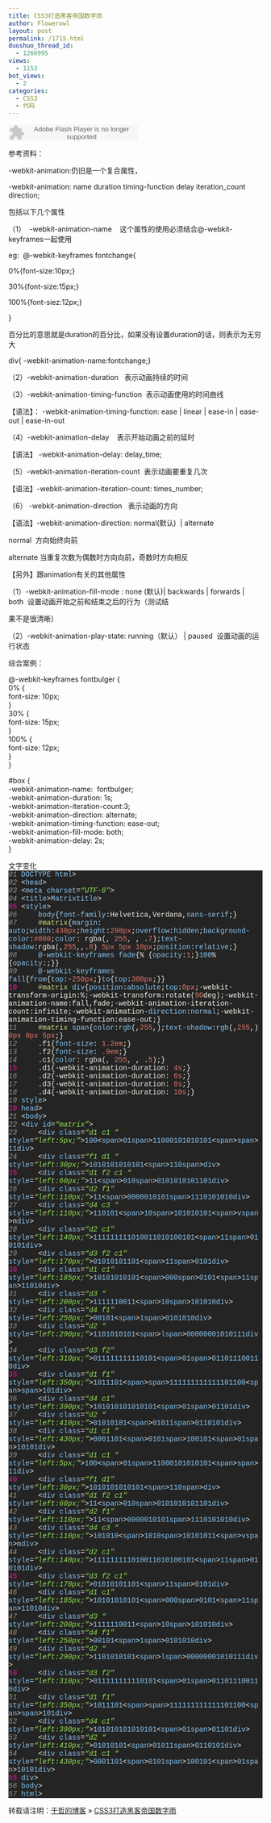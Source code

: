 ```yaml
---
title: CSS3打造黑客帝国数字雨
author: Flowerowl
layout: post
permalink: /1715.html
duoshuo_thread_id:
  - 1266995
views:
  - 1153
bot_views:
  - 2
categories:
  - CSS3
  - 代码
---
```

<embed src="http://www.xiami.com/widget/0_1770577766/singlePlayer.swf" type="application/x-shockwave-flash" width="257" height="33" wmode="transparent">
</embed>

  
  
参考资料：

-webkit-animation:仍旧是一个复合属性，

-webkit-animation: name duration timing-function delay iteration_count direction;

包括以下几个属性

（1）  -webkit-animation-name    这个属性的使用必须结合@-webkit-keyframes一起使用

eg:  @-webkit-keyframes fontchange{

0%{font-size:10px;}

30%{font-size:15px;}

100%{font-siez:12px;}

}

百分比的意思就是duration的百分比，如果没有设置duration的话，则表示为无穷大

div{ -webkit-animation-name:fontchange;}

（2）-webkit-animation-duration   表示动画持续的时间

（3）-webkit-animation-timing-function  表示动画使用的时间曲线

【语法】： -webkit-animation-timing-function: ease | linear | ease-in | ease-out | ease-in-out

（4）-webkit-animation-delay    表示开始动画之前的延时

【语法】 -webkit-animation-delay: delay_time;

（5）-webkit-animation-iteration-count  表示动画要重复几次

【语法】-webkit-animation-iteration-count: times_number;

（6） -webkit-animation-direction   表示动画的方向

【语法】-webkit-animation-direction: normal(默认)  | alternate

normal  方向始终向前

alternate 当重复次数为偶数时方向向前，奇数时方向相反

【另外】跟animation有关的其他属性

（1）-webkit-animation-fill-mode : none (默认)| backwards | forwards | both  设置动画开始之前和结束之后的行为（测试结

果不是很清晰）

（2）-webkit-animation-play-state: running（默认） | paused  设置动画的运行状态

综合案例：

@-webkit-keyframes fontbulger {  
0% {  
font-size: 10px;  
}  
30% {  
font-size: 15px;  
}  
100% {  
font-size: 12px;  
}  
}

#box {  
-webkit-animation-name:  fontbulger;  
-webkit-animation-duration: 1s;  
-webkit-animation-iteration-count:3;  
-webkit-animation-direction: alternate;  
-webkit-animation-timing-function: ease-out;  
-webkit-animation-fill-mode: both;  
-webkit-animation-delay: 2s;  
}

<div id="box">文字变化</div>

<div class="source" style="font-family: '[object HTMLOptionElement]', Consolas, 'Lucida Console', 'Courier New'; color: #f6f3e8; background-color: #242424;">
  <span style="color: #99968b; font-style: italic;">01</span> <span style="color: #f6f3e8;"><!</span><span style="color: #8ac6f2;">DOCTYPE</span> <span style="color: #8ac6f2;">html</span><span style="color: #f6f3e8;">></span><br /> <span style="color: #99968b; font-style: italic;">02</span> <span style="color: #f6f3e8;"><</span><span style="color: #8ac6f2;">head</span><span style="color: #f6f3e8;">></span><br /> <span style="color: #99968b; font-style: italic;">03</span> <span style="color: #f6f3e8;"><</span><span style="color: #8ac6f2;">meta</span> <span style="color: #8ac6f2;">charset</span><span style="color: #f6f3e8;">=</span><span style="color: #95e454; font-style: italic;">&#8220;UTF-8&#8243;</span><span style="color: #f6f3e8;">></span><br /> <span style="color: #99968b; font-style: italic;">04</span> <span style="color: #f6f3e8;"><</span><span style="color: #8ac6f2;">title</span><span style="color: #f6f3e8;">></span><span style="color: #8ac6f2;">Matrix</span><span style="color: #f6f3e8;"></</span><span style="color: #8ac6f2;">title</span><span style="color: #f6f3e8;">></span><br /> <span style="color: #f810b0;">05</span> <span style="color: #f6f3e8;"><</span><span style="color: #8ac6f2;">style</span><span style="color: #f6f3e8;">></span><br /> <span style="color: #99968b; font-style: italic;">06</span>     <span style="color: #8ac6f2;">body</span><span style="color: #f6f3e8;">{</span><span style="color: #8ac6f2;">font-family</span><span style="color: #f6f3e8;">:</span><span style="color: #f6f3e8;">Helvetica</span><span style="color: #f6f3e8;">,</span><span style="color: #f6f3e8;">Verdana</span><span style="color: #f6f3e8;">,</span><span style="color: #8ac6f2;">sans-serif</span><span style="color: #f6f3e8;">;}</span><br /> <span style="color: #99968b; font-style: italic;">07</span>     <span style="color: #cae682;">#matrix</span><span style="color: #f6f3e8;">{</span><span style="color: #8ac6f2;">margin</span><span style="color: #f6f3e8;">:</span><span style="color: #e5786d;"></span> <span style="color: #8ac6f2;">auto</span>;<span style="color: #8ac6f2;">width</span><span style="color: #f6f3e8;">:</span><span style="color: #e5786d;">430px</span>;<span style="color: #8ac6f2;">height</span><span style="color: #f6f3e8;">:</span><span style="color: #e5786d;">290px</span>;<span style="color: #8ac6f2;">overflow</span><span style="color: #f6f3e8;">:</span><span style="color: #8ac6f2;">hidden</span>;<span style="color: #8ac6f2;">background-color</span><span style="color: #f6f3e8;">:</span><span style="color: #e5786d;">#000</span>;<span style="color: #8ac6f2;">color</span><span style="color: #f6f3e8;">:</span> <span style="color: #f6f3e8;">rgba</span>(<span style="color: #e5786d;"></span><span style="color: #f6f3e8;">,</span> <span style="color: #e5786d;">255</span><span style="color: #f6f3e8;">,</span> <span style="color: #e5786d;"></span><span style="color: #f6f3e8;">,</span> <span style="color: #f6f3e8;">.</span><span style="color: #e5786d;">7</span>);<span style="color: #8ac6f2;">text-shadow</span><span style="color: #f6f3e8;">:</span><span style="color: #f6f3e8;">rgba</span>(<span style="color: #e5786d;"></span><span style="color: #f6f3e8;">,</span><span style="color: #e5786d;">255</span><span style="color: #f6f3e8;">,</span><span style="color: #e5786d;"></span><span style="color: #f6f3e8;">,.</span><span style="color: #e5786d;">8</span>) <span style="color: #e5786d;">5px</span> <span style="color: #e5786d;">5px</span> <span style="color: #e5786d;">10px</span>;<span style="color: #8ac6f2;">position</span><span style="color: #f6f3e8;">:</span><span style="color: #8ac6f2;">relative</span><span style="color: #f6f3e8;">;}</span><br /> <span style="color: #99968b; font-style: italic;">08</span>     <span style="color: #8ac6f2;">@-webkit-keyframes</span> <span style="color: #8ac6f2;">fade</span><span style="color: #f6f3e8;">{</span><span style="color: #8ac6f2;"></span><span style="color: #f6f3e8;">%</span> <span style="color: #f6f3e8;">{</span><span style="color: #8ac6f2;">opacity</span><span style="color: #f6f3e8;">:</span><span style="color: #e5786d;">1</span><span style="color: #f6f3e8;">;}</span><span style="color: #8ac6f2;">100</span><span style="color: #f6f3e8;">%</span> <span style="color: #f6f3e8;">{</span><span style="color: #8ac6f2;">opacity</span><span style="color: #f6f3e8;">:</span><span style="color: #e5786d;"></span><span style="color: #f6f3e8;">;}}</span><br /> <span style="color: #99968b; font-style: italic;">09</span>     <span style="color: #8ac6f2;">@-webkit-keyframes</span> <span style="color: #8ac6f2;">fall</span><span style="color: #f6f3e8;">{</span><span style="color: #8ac6f2;">from</span><span style="color: #f6f3e8;">{</span><span style="color: #8ac6f2;">top</span><span style="color: #f6f3e8;">:-</span><span style="color: #e5786d;">250px</span><span style="color: #f6f3e8;">;}</span><span style="color: #8ac6f2;">to</span><span style="color: #f6f3e8;">{</span><span style="color: #8ac6f2;">top</span><span style="color: #f6f3e8;">:</span><span style="color: #e5786d;">300px</span><span style="color: #f6f3e8;">;}}</span><br /> <span style="color: #f810b0;">10</span>     <span style="color: #cae682;">#matrix</span> <span style="color: #8ac6f2;">div</span><span style="color: #f6f3e8;">{</span><span style="color: #8ac6f2;">position</span><span style="color: #f6f3e8;">:</span><span style="color: #8ac6f2;">absolute</span>;<span style="color: #8ac6f2;">top</span><span style="color: #f6f3e8;">:</span><span style="color: #e5786d;">0px</span>;<span style="color: #f6f3e8;">-</span><span style="color: #f6f3e8;">webkit</span><span style="color: #f6f3e8;">-</span><span style="color: #f6f3e8;">transform</span><span style="color: #f6f3e8;">-</span><span style="color: #f6f3e8;">origin</span><span style="color: #f6f3e8;">:</span><span style="color: #e5786d;"></span><span style="color: #f6f3e8;">%</span>;<span style="color: #f6f3e8;">-</span><span style="color: #f6f3e8;">webkit</span><span style="color: #f6f3e8;">-</span><span style="color: #f6f3e8;">transform</span><span style="color: #f6f3e8;">:</span><span style="color: #f6f3e8;">rotate</span>(<span style="color: #e5786d;">90</span><span style="color: #f6f3e8;">deg</span>);<span style="color: #f6f3e8;">-</span><span style="color: #f6f3e8;">webkit</span><span style="color: #f6f3e8;">-</span><span style="color: #f6f3e8;">animation</span><span style="color: #f6f3e8;">-</span><span style="color: #f6f3e8;">name</span><span style="color: #f6f3e8;">:</span><span style="color: #f6f3e8;">fall</span><span style="color: #f6f3e8;">,</span><span style="color: #f6f3e8;">fade</span>;<span style="color: #f6f3e8;">-</span><span style="color: #f6f3e8;">webkit</span><span style="color: #f6f3e8;">-</span><span style="color: #f6f3e8;">animation</span><span style="color: #f6f3e8;">-</span><span style="color: #f6f3e8;">iteration</span><span style="color: #f6f3e8;">-</span><span style="color: #f6f3e8;">count</span><span style="color: #f6f3e8;">:</span><span style="color: #f6f3e8;">infinite</span>;<span style="color: #f6f3e8;">-</span><span style="color: #f6f3e8;">webkit</span><span style="color: #f6f3e8;">-</span><span style="color: #f6f3e8;">animation</span><span style="color: #f6f3e8;">-</span><span style="color: #8ac6f2;">direction</span><span style="color: #f6f3e8;">:</span><span style="color: #8ac6f2;">normal</span>;<span style="color: #f6f3e8;">-</span><span style="color: #f6f3e8;">webkit</span><span style="color: #f6f3e8;">-</span><span style="color: #f6f3e8;">animation</span><span style="color: #f6f3e8;">-</span><span style="color: #f6f3e8;">timing</span><span style="color: #f6f3e8;">-</span><span style="color: #f6f3e8;">function</span><span style="color: #f6f3e8;">:</span><span style="color: #f6f3e8;">ease</span><span style="color: #f6f3e8;">-</span><span style="color: #f6f3e8;">out</span><span style="color: #f6f3e8;">;}</span><br /> <span style="color: #99968b; font-style: italic;">11</span>     <span style="color: #cae682;">#matrix</span> <span style="color: #8ac6f2;">span</span><span style="color: #f6f3e8;">{</span><span style="color: #8ac6f2;">color</span><span style="color: #f6f3e8;">:</span><span style="color: #8ac6f2;">rgb</span>(<span style="color: #e5786d;"></span><span style="color: #f6f3e8;">,</span><span style="color: #e5786d;">255</span><span style="color: #f6f3e8;">,</span><span style="color: #e5786d;"></span>);<span style="color: #8ac6f2;">text-shadow</span><span style="color: #f6f3e8;">:</span><span style="color: #8ac6f2;">rgb</span>(<span style="color: #e5786d;"></span><span style="color: #f6f3e8;">,</span><span style="color: #e5786d;">255</span><span style="color: #f6f3e8;">,</span><span style="color: #e5786d;"></span>) <span style="color: #e5786d;">0px</span> <span style="color: #e5786d;">0px</span> <span style="color: #e5786d;">5px</span><span style="color: #f6f3e8;">;}</span><br /> <span style="color: #99968b; font-style: italic;">12</span>     <span style="color: #f6f3e8;">.f1</span><span style="color: #f6f3e8;">{</span><span style="color: #8ac6f2;">font-size</span><span style="color: #f6f3e8;">:</span> <span style="color: #e5786d;">1.2em</span><span style="color: #f6f3e8;">;}</span><br /> <span style="color: #99968b; font-style: italic;">13</span>     <span style="color: #f6f3e8;">.f2</span><span style="color: #f6f3e8;">{</span><span style="color: #8ac6f2;">font-size</span><span style="color: #f6f3e8;">:</span> <span style="color: #e5786d;">.9em</span><span style="color: #f6f3e8;">;}</span><br /> <span style="color: #99968b; font-style: italic;">14</span>     <span style="color: #f6f3e8;">.c1</span><span style="color: #f6f3e8;">{</span><span style="color: #8ac6f2;">color</span><span style="color: #f6f3e8;">:</span> <span style="color: #f6f3e8;">rgba</span>(<span style="color: #e5786d;"></span><span style="color: #f6f3e8;">,</span> <span style="color: #e5786d;">255</span><span style="color: #f6f3e8;">,</span> <span style="color: #e5786d;"></span><span style="color: #f6f3e8;">,</span> <span style="color: #f6f3e8;">.</span><span style="color: #e5786d;">5</span><span style="color: #f6f3e8;">);}</span><br /> <span style="color: #f810b0;">15</span>     <span style="color: #f6f3e8;">.d1</span><span style="color: #f6f3e8;">{</span><span style="color: #f6f3e8;">-</span><span style="color: #f6f3e8;">webkit</span><span style="color: #f6f3e8;">-</span><span style="color: #f6f3e8;">animation</span><span style="color: #f6f3e8;">-</span><span style="color: #f6f3e8;">duration</span><span style="color: #f6f3e8;">:</span> <span style="color: #e5786d;">4s</span><span style="color: #f6f3e8;">;}</span><br /> <span style="color: #99968b; font-style: italic;">16</span>     <span style="color: #f6f3e8;">.d2</span><span style="color: #f6f3e8;">{</span><span style="color: #f6f3e8;">-</span><span style="color: #f6f3e8;">webkit</span><span style="color: #f6f3e8;">-</span><span style="color: #f6f3e8;">animation</span><span style="color: #f6f3e8;">-</span><span style="color: #f6f3e8;">duration</span><span style="color: #f6f3e8;">:</span> <span style="color: #e5786d;">6s</span><span style="color: #f6f3e8;">;}</span><br /> <span style="color: #99968b; font-style: italic;">17</span>     <span style="color: #f6f3e8;">.d3</span><span style="color: #f6f3e8;">{</span><span style="color: #f6f3e8;">-</span><span style="color: #f6f3e8;">webkit</span><span style="color: #f6f3e8;">-</span><span style="color: #f6f3e8;">animation</span><span style="color: #f6f3e8;">-</span><span style="color: #f6f3e8;">duration</span><span style="color: #f6f3e8;">:</span> <span style="color: #e5786d;">8s</span><span style="color: #f6f3e8;">;}</span><br /> <span style="color: #99968b; font-style: italic;">18</span>     <span style="color: #f6f3e8;">.d4</span><span style="color: #f6f3e8;">{</span><span style="color: #f6f3e8;">-</span><span style="color: #f6f3e8;">webkit</span><span style="color: #f6f3e8;">-</span><span style="color: #f6f3e8;">animation</span><span style="color: #f6f3e8;">-</span><span style="color: #f6f3e8;">duration</span><span style="color: #f6f3e8;">:</span> <span style="color: #e5786d;">10s</span><span style="color: #f6f3e8;">;}</span><br /> <span style="color: #99968b; font-style: italic;">19</span> <span style="color: #f6f3e8;"></</span><span style="color: #8ac6f2;">style</span><span style="color: #f6f3e8;">></span><br /> <span style="color: #f810b0;">20</span> <span style="color: #f6f3e8;"></</span><span style="color: #8ac6f2;">head</span><span style="color: #f6f3e8;">></span><br /> <span style="color: #99968b; font-style: italic;">21</span> <span style="color: #f6f3e8;"><</span><span style="color: #8ac6f2;">body</span><span style="color: #f6f3e8;">></span><br /> <span style="color: #99968b; font-style: italic;">22</span> <span style="color: #f6f3e8;"><</span><span style="color: #8ac6f2;">div</span> <span style="color: #8ac6f2;">id</span><span style="color: #f6f3e8;">=</span><span style="color: #95e454; font-style: italic;">&#8220;matrix&#8221;</span><span style="color: #f6f3e8;">></span><br /> <span style="color: #99968b; font-style: italic;">23</span>     <span style="color: #f6f3e8;"><</span><span style="color: #8ac6f2;">div</span> <span style="color: #8ac6f2;">class</span><span style="color: #f6f3e8;">=</span><span style="color: #95e454; font-style: italic;">&#8220;d1 c1 &#8220;</span> <span style="color: #8ac6f2;">style</span><span style="color: #f6f3e8;">=</span><span style="color: #95e454; font-style: italic;">&#8220;left:5px;&#8221;</span><span style="color: #f6f3e8;">></span><span style="color: #8ac6f2;">100</span><span style="color: #f6f3e8;"><</span><span style="color: #8ac6f2;">span</span><span style="color: #f6f3e8;">></span><span style="color: #8ac6f2;">01</span><span style="color: #f6f3e8;"></</span><span style="color: #8ac6f2;">span</span><span style="color: #f6f3e8;">></span><span style="color: #8ac6f2;">11000101010101</span><span style="color: #f6f3e8;"><</span><span style="color: #8ac6f2;">span</span><span style="color: #f6f3e8;">></span><span style="color: #8ac6f2;"></span><span style="color: #f6f3e8;"></</span><span style="color: #8ac6f2;">span</span><span style="color: #f6f3e8;">></span><span style="color: #8ac6f2;">11</span><span style="color: #f6f3e8;"></</span><span style="color: #8ac6f2;">div</span><span style="color: #f6f3e8;">></span><br /> <span style="color: #99968b; font-style: italic;">24</span>     <span style="color: #f6f3e8;"><</span><span style="color: #8ac6f2;">div</span> <span style="color: #8ac6f2;">class</span><span style="color: #f6f3e8;">=</span><span style="color: #95e454; font-style: italic;">&#8220;f1 d1 &#8220;</span> <span style="color: #8ac6f2;">style</span><span style="color: #f6f3e8;">=</span><span style="color: #95e454; font-style: italic;">&#8220;left:30px;&#8221;</span><span style="color: #f6f3e8;">></span><span style="color: #8ac6f2;">1010101010101</span><span style="color: #f6f3e8;"><</span><span style="color: #8ac6f2;">span</span><span style="color: #f6f3e8;">></span><span style="color: #8ac6f2;">110</span><span style="color: #f6f3e8;"></</span><span style="color: #8ac6f2;">span</span><span style="color: #f6f3e8;">></</span><span style="color: #8ac6f2;">div</span><span style="color: #f6f3e8;">></span><br /> <span style="color: #f810b0;">25</span>     <span style="color: #f6f3e8;"><</span><span style="color: #8ac6f2;">div</span> <span style="color: #8ac6f2;">class</span><span style="color: #f6f3e8;">=</span><span style="color: #95e454; font-style: italic;">&#8220;d1 f2 c1 &#8220;</span> <span style="color: #8ac6f2;">style</span><span style="color: #f6f3e8;">=</span><span style="color: #95e454; font-style: italic;">&#8220;left:60px;&#8221;</span><span style="color: #f6f3e8;">></span><span style="color: #8ac6f2;">11</span><span style="color: #f6f3e8;"><</span><span style="color: #8ac6f2;">span</span><span style="color: #f6f3e8;">></span><span style="color: #8ac6f2;">010</span><span style="color: #f6f3e8;"></</span><span style="color: #8ac6f2;">span</span><span style="color: #f6f3e8;">></span><span style="color: #8ac6f2;">0101010101101</span><span style="color: #f6f3e8;"></</span><span style="color: #8ac6f2;">div</span><span style="color: #f6f3e8;">></span><br /> <span style="color: #99968b; font-style: italic;">26</span>     <span style="color: #f6f3e8;"><</span><span style="color: #8ac6f2;">div</span> <span style="color: #8ac6f2;">class</span><span style="color: #f6f3e8;">=</span><span style="color: #95e454; font-style: italic;">&#8220;d2 f1&#8243;</span> <span style="color: #8ac6f2;">style</span><span style="color: #f6f3e8;">=</span><span style="color: #95e454; font-style: italic;">&#8220;left:110px;&#8221;</span><span style="color: #f6f3e8;">></span><span style="color: #8ac6f2;">11</span><span style="color: #f6f3e8;"><</span><span style="color: #8ac6f2;">span</span><span style="color: #f6f3e8;">></span><span style="color: #8ac6f2;">0000010101</span><span style="color: #f6f3e8;"></</span><span style="color: #8ac6f2;">span</span><span style="color: #f6f3e8;">></span><span style="color: #8ac6f2;">1110101010</span><span style="color: #f6f3e8;"></</span><span style="color: #8ac6f2;">div</span><span style="color: #f6f3e8;">></span><br /> <span style="color: #99968b; font-style: italic;">27</span>     <span style="color: #f6f3e8;"><</span><span style="color: #8ac6f2;">div</span> <span style="color: #8ac6f2;">class</span><span style="color: #f6f3e8;">=</span><span style="color: #95e454; font-style: italic;">&#8220;d4 c3 &#8220;</span> <span style="color: #8ac6f2;">style</span><span style="color: #f6f3e8;">=</span><span style="color: #95e454; font-style: italic;">&#8220;left:110px;&#8221;</span><span style="color: #f6f3e8;">></span><span style="color: #8ac6f2;">110101</span><span style="color: #f6f3e8;"><</span><span style="color: #8ac6f2;">span</span><span style="color: #f6f3e8;">></span><span style="color: #8ac6f2;">10</span><span style="color: #f6f3e8;"></</span><span style="color: #8ac6f2;">span</span><span style="color: #f6f3e8;">></span><span style="color: #8ac6f2;">101010101</span><span style="color: #f6f3e8;"><</span><span style="color: #8ac6f2;">span</span><span style="color: #f6f3e8;">></span><span style="color: #8ac6f2;">v</span><span style="color: #f6f3e8;"></</span><span style="color: #8ac6f2;">span</span><span style="color: #f6f3e8;">></span>n<span style="color: #f6f3e8;"></</span><span style="color: #8ac6f2;">div</span><span style="color: #f6f3e8;">></span><br /> <span style="color: #99968b; font-style: italic;">28</span>     <span style="color: #f6f3e8;"><</span><span style="color: #8ac6f2;">div</span> <span style="color: #8ac6f2;">class</span><span style="color: #f6f3e8;">=</span><span style="color: #95e454; font-style: italic;">&#8220;d2 c1&#8243;</span> <span style="color: #8ac6f2;">style</span><span style="color: #f6f3e8;">=</span><span style="color: #95e454; font-style: italic;">&#8220;left:140px;&#8221;</span><span style="color: #f6f3e8;">></span><span style="color: #8ac6f2;">111111111010011010100101</span><span style="color: #f6f3e8;"><</span><span style="color: #8ac6f2;">span</span><span style="color: #f6f3e8;">></span><span style="color: #8ac6f2;">11</span><span style="color: #f6f3e8;"></</span><span style="color: #8ac6f2;">span</span><span style="color: #f6f3e8;">></span><span style="color: #8ac6f2;">010101</span><span style="color: #f6f3e8;"></</span><span style="color: #8ac6f2;">div</span><span style="color: #f6f3e8;">></span><br /> <span style="color: #99968b; font-style: italic;">29</span>     <span style="color: #f6f3e8;"><</span><span style="color: #8ac6f2;">div</span> <span style="color: #8ac6f2;">class</span><span style="color: #f6f3e8;">=</span><span style="color: #95e454; font-style: italic;">&#8220;d3 f2 c1&#8243;</span> <span style="color: #8ac6f2;">style</span><span style="color: #f6f3e8;">=</span><span style="color: #95e454; font-style: italic;">&#8220;left:170px;&#8221;</span><span style="color: #f6f3e8;">></span><span style="color: #8ac6f2;">01010101101</span><span style="color: #f6f3e8;"><</span><span style="color: #8ac6f2;">span</span><span style="color: #f6f3e8;">></span><span style="color: #8ac6f2;">11</span><span style="color: #f6f3e8;"></</span><span style="color: #8ac6f2;">span</span><span style="color: #f6f3e8;">></span><span style="color: #8ac6f2;">0101</span><span style="color: #f6f3e8;"></</span><span style="color: #8ac6f2;">div</span><span style="color: #f6f3e8;">></span><br /> <span style="color: #f810b0;">30</span>     <span style="color: #f6f3e8;"><</span><span style="color: #8ac6f2;">div</span> <span style="color: #8ac6f2;">class</span><span style="color: #f6f3e8;">=</span><span style="color: #95e454; font-style: italic;">&#8220;d1 c1&#8243;</span> <span style="color: #8ac6f2;">style</span><span style="color: #f6f3e8;">=</span><span style="color: #95e454; font-style: italic;">&#8220;left:185px;&#8221;</span><span style="color: #f6f3e8;">></span><span style="color: #8ac6f2;">10101010101</span><span style="color: #f6f3e8;"><</span><span style="color: #8ac6f2;">span</span><span style="color: #f6f3e8;">></span><span style="color: #8ac6f2;">000</span><span style="color: #f6f3e8;"></</span><span style="color: #8ac6f2;">span</span><span style="color: #f6f3e8;">></span><span style="color: #8ac6f2;">0101</span><span style="color: #f6f3e8;"><</span><span style="color: #8ac6f2;">span</span><span style="color: #f6f3e8;">></span><span style="color: #8ac6f2;">11</span><span style="color: #f6f3e8;"></</span><span style="color: #8ac6f2;">span</span><span style="color: #f6f3e8;">></span><span style="color: #8ac6f2;">11010</span><span style="color: #f6f3e8;"></</span><span style="color: #8ac6f2;">div</span><span style="color: #f6f3e8;">></span><br /> <span style="color: #99968b; font-style: italic;">31</span>     <span style="color: #f6f3e8;"><</span><span style="color: #8ac6f2;">div</span> <span style="color: #8ac6f2;">class</span><span style="color: #f6f3e8;">=</span><span style="color: #95e454; font-style: italic;">&#8220;d3 &#8220;</span> <span style="color: #8ac6f2;">style</span><span style="color: #f6f3e8;">=</span><span style="color: #95e454; font-style: italic;">&#8220;left:200px;&#8221;</span><span style="color: #f6f3e8;">></span><span style="color: #8ac6f2;">1111110011</span><span style="color: #f6f3e8;"><</span><span style="color: #8ac6f2;">span</span><span style="color: #f6f3e8;">></span><span style="color: #8ac6f2;">10</span><span style="color: #f6f3e8;"></</span><span style="color: #8ac6f2;">span</span><span style="color: #f6f3e8;">></span><span style="color: #8ac6f2;">101010</span><span style="color: #f6f3e8;"></</span><span style="color: #8ac6f2;">div</span><span style="color: #f6f3e8;">></span><br /> <span style="color: #99968b; font-style: italic;">32</span>     <span style="color: #f6f3e8;"><</span><span style="color: #8ac6f2;">div</span> <span style="color: #8ac6f2;">class</span><span style="color: #f6f3e8;">=</span><span style="color: #95e454; font-style: italic;">&#8220;d4 f1&#8243;</span> <span style="color: #8ac6f2;">style</span><span style="color: #f6f3e8;">=</span><span style="color: #95e454; font-style: italic;">&#8220;left:250px;&#8221;</span><span style="color: #f6f3e8;">></span><span style="color: #8ac6f2;">00101</span><span style="color: #f6f3e8;"><</span><span style="color: #8ac6f2;">span</span><span style="color: #f6f3e8;">></span><span style="color: #8ac6f2;">1</span><span style="color: #f6f3e8;"></</span><span style="color: #8ac6f2;">span</span><span style="color: #f6f3e8;">></span><span style="color: #8ac6f2;">0101010</span><span style="color: #f6f3e8;"></</span><span style="color: #8ac6f2;">div</span><span style="color: #f6f3e8;">></span><br /> <span style="color: #99968b; font-style: italic;">33</span>     <span style="color: #f6f3e8;"><</span><span style="color: #8ac6f2;">div</span> <span style="color: #8ac6f2;">class</span><span style="color: #f6f3e8;">=</span><span style="color: #95e454; font-style: italic;">&#8220;d2 &#8220;</span> <span style="color: #8ac6f2;">style</span><span style="color: #f6f3e8;">=</span><span style="color: #95e454; font-style: italic;">&#8220;left:290px;&#8221;</span><span style="color: #f6f3e8;">></span><span style="color: #8ac6f2;">1101010101</span><span style="color: #f6f3e8;"><</span><span style="color: #8ac6f2;">span</span><span style="color: #f6f3e8;">></span><span style="color: #8ac6f2;">l</span><span style="color: #f6f3e8;"></</span><span style="color: #8ac6f2;">span</span><span style="color: #f6f3e8;">></span><span style="color: #8ac6f2;">00000001010111</span><span style="color: #f6f3e8;"></</span><span style="color: #8ac6f2;">div</span><span style="color: #f6f3e8;">></span><br /> <span style="color: #99968b; font-style: italic;">34</span>     <span style="color: #f6f3e8;"><</span><span style="color: #8ac6f2;">div</span> <span style="color: #8ac6f2;">class</span><span style="color: #f6f3e8;">=</span><span style="color: #95e454; font-style: italic;">&#8220;d3 f2&#8243;</span> <span style="color: #8ac6f2;">style</span><span style="color: #f6f3e8;">=</span><span style="color: #95e454; font-style: italic;">&#8220;left:310px;&#8221;</span><span style="color: #f6f3e8;">></span><span style="color: #8ac6f2;">011111111110101</span><span style="color: #f6f3e8;"><</span><span style="color: #8ac6f2;">span</span><span style="color: #f6f3e8;">></span><span style="color: #8ac6f2;">01</span><span style="color: #f6f3e8;"></</span><span style="color: #8ac6f2;">span</span><span style="color: #f6f3e8;">></span><span style="color: #8ac6f2;">011011100110</span><span style="color: #f6f3e8;"></</span><span style="color: #8ac6f2;">div</span><span style="color: #f6f3e8;">></span><br /> <span style="color: #f810b0;">35</span>     <span style="color: #f6f3e8;"><</span><span style="color: #8ac6f2;">div</span> <span style="color: #8ac6f2;">class</span><span style="color: #f6f3e8;">=</span><span style="color: #95e454; font-style: italic;">&#8220;d1 f1&#8243;</span> <span style="color: #8ac6f2;">style</span><span style="color: #f6f3e8;">=</span><span style="color: #95e454; font-style: italic;">&#8220;left:350px;&#8221;</span><span style="color: #f6f3e8;">></span><span style="color: #8ac6f2;">1011101</span><span style="color: #f6f3e8;"><</span><span style="color: #8ac6f2;">span</span><span style="color: #f6f3e8;">></span><span style="color: #8ac6f2;"></span><span style="color: #f6f3e8;"></</span><span style="color: #8ac6f2;">span</span><span style="color: #f6f3e8;">></span><span style="color: #8ac6f2;">111111111111101100</span><span style="color: #f6f3e8;"><</span><span style="color: #8ac6f2;">span</span><span style="color: #f6f3e8;">></span><span style="color: #8ac6f2;"></span><span style="color: #f6f3e8;"></</span><span style="color: #8ac6f2;">span</span><span style="color: #f6f3e8;">></span><span style="color: #8ac6f2;">101</span><span style="color: #f6f3e8;"></</span><span style="color: #8ac6f2;">div</span><span style="color: #f6f3e8;">></span><br /> <span style="color: #99968b; font-style: italic;">36</span>     <span style="color: #f6f3e8;"><</span><span style="color: #8ac6f2;">div</span> <span style="color: #8ac6f2;">class</span><span style="color: #f6f3e8;">=</span><span style="color: #95e454; font-style: italic;">&#8220;d4 c1&#8243;</span> <span style="color: #8ac6f2;">style</span><span style="color: #f6f3e8;">=</span><span style="color: #95e454; font-style: italic;">&#8220;left:390px;&#8221;</span><span style="color: #f6f3e8;">></span><span style="color: #8ac6f2;">101010101010101</span><span style="color: #f6f3e8;"><</span><span style="color: #8ac6f2;">span</span><span style="color: #f6f3e8;">></span><span style="color: #8ac6f2;">01</span><span style="color: #f6f3e8;"></</span><span style="color: #8ac6f2;">span</span><span style="color: #f6f3e8;">></span><span style="color: #8ac6f2;">01101</span><span style="color: #f6f3e8;"></</span><span style="color: #8ac6f2;">div</span><span style="color: #f6f3e8;">></span><br /> <span style="color: #99968b; font-style: italic;">37</span>     <span style="color: #f6f3e8;"><</span><span style="color: #8ac6f2;">div</span> <span style="color: #8ac6f2;">class</span><span style="color: #f6f3e8;">=</span><span style="color: #95e454; font-style: italic;">&#8220;d2 &#8220;</span> <span style="color: #8ac6f2;">style</span><span style="color: #f6f3e8;">=</span><span style="color: #95e454; font-style: italic;">&#8220;left:410px;&#8221;</span><span style="color: #f6f3e8;">></span><span style="color: #8ac6f2;">01010101</span><span style="color: #f6f3e8;"><</span><span style="color: #8ac6f2;">span</span><span style="color: #f6f3e8;">></span><span style="color: #8ac6f2;">01011</span><span style="color: #f6f3e8;"></</span><span style="color: #8ac6f2;">span</span><span style="color: #f6f3e8;">></span><span style="color: #8ac6f2;">0110101</span><span style="color: #f6f3e8;"></</span><span style="color: #8ac6f2;">div</span><span style="color: #f6f3e8;">></span><br /> <span style="color: #99968b; font-style: italic;">38</span>     <span style="color: #f6f3e8;"><</span><span style="color: #8ac6f2;">div</span> <span style="color: #8ac6f2;">class</span><span style="color: #f6f3e8;">=</span><span style="color: #95e454; font-style: italic;">&#8220;d1 c1 &#8220;</span> <span style="color: #8ac6f2;">style</span><span style="color: #f6f3e8;">=</span><span style="color: #95e454; font-style: italic;">&#8220;left:430px;&#8221;</span><span style="color: #f6f3e8;">></span><span style="color: #8ac6f2;">0001101</span><span style="color: #f6f3e8;"><</span><span style="color: #8ac6f2;">span</span><span style="color: #f6f3e8;">></span><span style="color: #8ac6f2;">0101</span><span style="color: #f6f3e8;"></</span><span style="color: #8ac6f2;">span</span><span style="color: #f6f3e8;">></span><span style="color: #8ac6f2;">100101</span><span style="color: #f6f3e8;"><</span><span style="color: #8ac6f2;">span</span><span style="color: #f6f3e8;">></span><span style="color: #8ac6f2;">01</span><span style="color: #f6f3e8;"></</span><span style="color: #8ac6f2;">span</span><span style="color: #f6f3e8;">></span><span style="color: #8ac6f2;">10101</span><span style="color: #f6f3e8;"></</span><span style="color: #8ac6f2;">div</span><span style="color: #f6f3e8;">></span><br /> <span style="color: #99968b; font-style: italic;">39</span>     <span style="color: #f6f3e8;"><</span><span style="color: #8ac6f2;">div</span> <span style="color: #8ac6f2;">class</span><span style="color: #f6f3e8;">=</span><span style="color: #95e454; font-style: italic;">&#8220;d1 c1 &#8220;</span> <span style="color: #8ac6f2;">style</span><span style="color: #f6f3e8;">=</span><span style="color: #95e454; font-style: italic;">&#8220;left:5px;&#8221;</span><span style="color: #f6f3e8;">></span><span style="color: #8ac6f2;">100</span><span style="color: #f6f3e8;"><</span><span style="color: #8ac6f2;">span</span><span style="color: #f6f3e8;">></span><span style="color: #8ac6f2;">01</span><span style="color: #f6f3e8;"></</span><span style="color: #8ac6f2;">span</span><span style="color: #f6f3e8;">></span><span style="color: #8ac6f2;">11000101010101</span><span style="color: #f6f3e8;"><</span><span style="color: #8ac6f2;">span</span><span style="color: #f6f3e8;">></span><span style="color: #8ac6f2;"></span><span style="color: #f6f3e8;"></</span><span style="color: #8ac6f2;">span</span><span style="color: #f6f3e8;">></span><span style="color: #8ac6f2;">11</span><span style="color: #f6f3e8;"></</span><span style="color: #8ac6f2;">div</span><span style="color: #f6f3e8;">></span><br /> <span style="color: #f810b0;">40</span>     <span style="color: #f6f3e8;"><</span><span style="color: #8ac6f2;">div</span> <span style="color: #8ac6f2;">class</span><span style="color: #f6f3e8;">=</span><span style="color: #95e454; font-style: italic;">&#8220;f1 d1&#8243;</span> <span style="color: #8ac6f2;">style</span><span style="color: #f6f3e8;">=</span><span style="color: #95e454; font-style: italic;">&#8220;left:30px;&#8221;</span><span style="color: #f6f3e8;">></span><span style="color: #8ac6f2;">1010101010101</span><span style="color: #f6f3e8;"><</span><span style="color: #8ac6f2;">span</span><span style="color: #f6f3e8;">></span><span style="color: #8ac6f2;">110</span><span style="color: #f6f3e8;"></</span><span style="color: #8ac6f2;">span</span><span style="color: #f6f3e8;">></</span><span style="color: #8ac6f2;">div</span><span style="color: #f6f3e8;">></span><br /> <span style="color: #99968b; font-style: italic;">41</span>     <span style="color: #f6f3e8;"><</span><span style="color: #8ac6f2;">div</span> <span style="color: #8ac6f2;">class</span><span style="color: #f6f3e8;">=</span><span style="color: #95e454; font-style: italic;">&#8220;d1 f2 c1&#8243;</span> <span style="color: #8ac6f2;">style</span><span style="color: #f6f3e8;">=</span><span style="color: #95e454; font-style: italic;">&#8220;left:60px;&#8221;</span><span style="color: #f6f3e8;">></span><span style="color: #8ac6f2;">11</span><span style="color: #f6f3e8;"><</span><span style="color: #8ac6f2;">span</span><span style="color: #f6f3e8;">></span><span style="color: #8ac6f2;">010</span><span style="color: #f6f3e8;"></</span><span style="color: #8ac6f2;">span</span><span style="color: #f6f3e8;">></span><span style="color: #8ac6f2;">0101010101101</span><span style="color: #f6f3e8;"></</span><span style="color: #8ac6f2;">div</span><span style="color: #f6f3e8;">></span><br /> <span style="color: #99968b; font-style: italic;">42</span>     <span style="color: #f6f3e8;"><</span><span style="color: #8ac6f2;">div</span> <span style="color: #8ac6f2;">class</span><span style="color: #f6f3e8;">=</span><span style="color: #95e454; font-style: italic;">&#8220;d2 f1&#8243;</span> <span style="color: #8ac6f2;">style</span><span style="color: #f6f3e8;">=</span><span style="color: #95e454; font-style: italic;">&#8220;left:110px;&#8221;</span><span style="color: #f6f3e8;">></span><span style="color: #8ac6f2;">11</span><span style="color: #f6f3e8;"><</span><span style="color: #8ac6f2;">span</span><span style="color: #f6f3e8;">></span><span style="color: #8ac6f2;">0000010101</span><span style="color: #f6f3e8;"></</span><span style="color: #8ac6f2;">span</span><span style="color: #f6f3e8;">></span><span style="color: #8ac6f2;">1110101010</span><span style="color: #f6f3e8;"></</span><span style="color: #8ac6f2;">div</span><span style="color: #f6f3e8;">></span><br /> <span style="color: #99968b; font-style: italic;">43</span>     <span style="color: #f6f3e8;"><</span><span style="color: #8ac6f2;">div</span> <span style="color: #8ac6f2;">class</span><span style="color: #f6f3e8;">=</span><span style="color: #95e454; font-style: italic;">&#8220;d4 c3 &#8220;</span> <span style="color: #8ac6f2;">style</span><span style="color: #f6f3e8;">=</span><span style="color: #95e454; font-style: italic;">&#8220;left:110px;&#8221;</span><span style="color: #f6f3e8;">></span><span style="color: #8ac6f2;">101010</span><span style="color: #f6f3e8;"><</span><span style="color: #8ac6f2;">span</span><span style="color: #f6f3e8;">></span><span style="color: #8ac6f2;">1010</span><span style="color: #f6f3e8;"></</span><span style="color: #8ac6f2;">span</span><span style="color: #f6f3e8;">></span><span style="color: #8ac6f2;">10101011</span><span style="color: #f6f3e8;"><</span><span style="color: #8ac6f2;">span</span><span style="color: #f6f3e8;">></span><span style="color: #8ac6f2;">v</span><span style="color: #f6f3e8;"></</span><span style="color: #8ac6f2;">span</span><span style="color: #f6f3e8;">></span>n<span style="color: #f6f3e8;"></</span><span style="color: #8ac6f2;">div</span><span style="color: #f6f3e8;">></span><br /> <span style="color: #99968b; font-style: italic;">44</span>     <span style="color: #f6f3e8;"><</span><span style="color: #8ac6f2;">div</span> <span style="color: #8ac6f2;">class</span><span style="color: #f6f3e8;">=</span><span style="color: #95e454; font-style: italic;">&#8220;d2 c1&#8243;</span> <span style="color: #8ac6f2;">style</span><span style="color: #f6f3e8;">=</span><span style="color: #95e454; font-style: italic;">&#8220;left:140px;&#8221;</span><span style="color: #f6f3e8;">></span><span style="color: #8ac6f2;">111111111010011010100101</span><span style="color: #f6f3e8;"><</span><span style="color: #8ac6f2;">span</span><span style="color: #f6f3e8;">></span><span style="color: #8ac6f2;">11</span><span style="color: #f6f3e8;"></</span><span style="color: #8ac6f2;">span</span><span style="color: #f6f3e8;">></span><span style="color: #8ac6f2;">010101</span><span style="color: #f6f3e8;"></</span><span style="color: #8ac6f2;">div</span><span style="color: #f6f3e8;">></span><br /> <span style="color: #f810b0;">45</span>     <span style="color: #f6f3e8;"><</span><span style="color: #8ac6f2;">div</span> <span style="color: #8ac6f2;">class</span><span style="color: #f6f3e8;">=</span><span style="color: #95e454; font-style: italic;">&#8220;d3 f2 c1&#8243;</span> <span style="color: #8ac6f2;">style</span><span style="color: #f6f3e8;">=</span><span style="color: #95e454; font-style: italic;">&#8220;left:170px;&#8221;</span><span style="color: #f6f3e8;">></span><span style="color: #8ac6f2;">01010101101</span><span style="color: #f6f3e8;"><</span><span style="color: #8ac6f2;">span</span><span style="color: #f6f3e8;">></span><span style="color: #8ac6f2;">11</span><span style="color: #f6f3e8;"></</span><span style="color: #8ac6f2;">span</span><span style="color: #f6f3e8;">></span><span style="color: #8ac6f2;">0101</span><span style="color: #f6f3e8;"></</span><span style="color: #8ac6f2;">div</span><span style="color: #f6f3e8;">></span><br /> <span style="color: #99968b; font-style: italic;">46</span>     <span style="color: #f6f3e8;"><</span><span style="color: #8ac6f2;">div</span> <span style="color: #8ac6f2;">class</span><span style="color: #f6f3e8;">=</span><span style="color: #95e454; font-style: italic;">&#8220;d1 c1&#8243;</span> <span style="color: #8ac6f2;">style</span><span style="color: #f6f3e8;">=</span><span style="color: #95e454; font-style: italic;">&#8220;left:185px;&#8221;</span><span style="color: #f6f3e8;">></span><span style="color: #8ac6f2;">10101010101</span><span style="color: #f6f3e8;"><</span><span style="color: #8ac6f2;">span</span><span style="color: #f6f3e8;">></span><span style="color: #8ac6f2;">000</span><span style="color: #f6f3e8;"></</span><span style="color: #8ac6f2;">span</span><span style="color: #f6f3e8;">></span><span style="color: #8ac6f2;">0101</span><span style="color: #f6f3e8;"><</span><span style="color: #8ac6f2;">span</span><span style="color: #f6f3e8;">></span><span style="color: #8ac6f2;">11</span><span style="color: #f6f3e8;"></</span><span style="color: #8ac6f2;">span</span><span style="color: #f6f3e8;">></span><span style="color: #8ac6f2;">11010</span><span style="color: #f6f3e8;"></</span><span style="color: #8ac6f2;">div</span><span style="color: #f6f3e8;">></span><br /> <span style="color: #99968b; font-style: italic;">47</span>     <span style="color: #f6f3e8;"><</span><span style="color: #8ac6f2;">div</span> <span style="color: #8ac6f2;">class</span><span style="color: #f6f3e8;">=</span><span style="color: #95e454; font-style: italic;">&#8220;d3 &#8220;</span> <span style="color: #8ac6f2;">style</span><span style="color: #f6f3e8;">=</span><span style="color: #95e454; font-style: italic;">&#8220;left:200px;&#8221;</span><span style="color: #f6f3e8;">></span><span style="color: #8ac6f2;">1111110011</span><span style="color: #f6f3e8;"><</span><span style="color: #8ac6f2;">span</span><span style="color: #f6f3e8;">></span><span style="color: #8ac6f2;">10</span><span style="color: #f6f3e8;"></</span><span style="color: #8ac6f2;">span</span><span style="color: #f6f3e8;">></span><span style="color: #8ac6f2;">101010</span><span style="color: #f6f3e8;"></</span><span style="color: #8ac6f2;">div</span><span style="color: #f6f3e8;">></span><br /> <span style="color: #99968b; font-style: italic;">48</span>     <span style="color: #f6f3e8;"><</span><span style="color: #8ac6f2;">div</span> <span style="color: #8ac6f2;">class</span><span style="color: #f6f3e8;">=</span><span style="color: #95e454; font-style: italic;">&#8220;d4 f1&#8243;</span> <span style="color: #8ac6f2;">style</span><span style="color: #f6f3e8;">=</span><span style="color: #95e454; font-style: italic;">&#8220;left:250px;&#8221;</span><span style="color: #f6f3e8;">></span><span style="color: #8ac6f2;">00101</span><span style="color: #f6f3e8;"><</span><span style="color: #8ac6f2;">span</span><span style="color: #f6f3e8;">></span><span style="color: #8ac6f2;">1</span><span style="color: #f6f3e8;"></</span><span style="color: #8ac6f2;">span</span><span style="color: #f6f3e8;">></span><span style="color: #8ac6f2;">0101010</span><span style="color: #f6f3e8;"></</span><span style="color: #8ac6f2;">div</span><span style="color: #f6f3e8;">></span><br /> <span style="color: #99968b; font-style: italic;">49</span>     <span style="color: #f6f3e8;"><</span><span style="color: #8ac6f2;">div</span> <span style="color: #8ac6f2;">class</span><span style="color: #f6f3e8;">=</span><span style="color: #95e454; font-style: italic;">&#8220;d2 &#8220;</span> <span style="color: #8ac6f2;">style</span><span style="color: #f6f3e8;">=</span><span style="color: #95e454; font-style: italic;">&#8220;left:290px;&#8221;</span><span style="color: #f6f3e8;">></span><span style="color: #8ac6f2;">1101010101</span><span style="color: #f6f3e8;"><</span><span style="color: #8ac6f2;">span</span><span style="color: #f6f3e8;">></span><span style="color: #8ac6f2;">l</span><span style="color: #f6f3e8;"></</span><span style="color: #8ac6f2;">span</span><span style="color: #f6f3e8;">></span><span style="color: #8ac6f2;">00000001010111</span><span style="color: #f6f3e8;"></</span><span style="color: #8ac6f2;">div</span><span style="color: #f6f3e8;">></span><br /> <span style="color: #f810b0;">50</span>     <span style="color: #f6f3e8;"><</span><span style="color: #8ac6f2;">div</span> <span style="color: #8ac6f2;">class</span><span style="color: #f6f3e8;">=</span><span style="color: #95e454; font-style: italic;">&#8220;d3 f2&#8243;</span> <span style="color: #8ac6f2;">style</span><span style="color: #f6f3e8;">=</span><span style="color: #95e454; font-style: italic;">&#8220;left:310px;&#8221;</span><span style="color: #f6f3e8;">></span><span style="color: #8ac6f2;">011111111110101</span><span style="color: #f6f3e8;"><</span><span style="color: #8ac6f2;">span</span><span style="color: #f6f3e8;">></span><span style="color: #8ac6f2;">01</span><span style="color: #f6f3e8;"></</span><span style="color: #8ac6f2;">span</span><span style="color: #f6f3e8;">></span><span style="color: #8ac6f2;">011011100110</span><span style="color: #f6f3e8;"></</span><span style="color: #8ac6f2;">div</span><span style="color: #f6f3e8;">></span><br /> <span style="color: #99968b; font-style: italic;">51</span>     <span style="color: #f6f3e8;"><</span><span style="color: #8ac6f2;">div</span> <span style="color: #8ac6f2;">class</span><span style="color: #f6f3e8;">=</span><span style="color: #95e454; font-style: italic;">&#8220;d1 f1&#8243;</span> <span style="color: #8ac6f2;">style</span><span style="color: #f6f3e8;">=</span><span style="color: #95e454; font-style: italic;">&#8220;left:350px;&#8221;</span><span style="color: #f6f3e8;">></span><span style="color: #8ac6f2;">1011101</span><span style="color: #f6f3e8;"><</span><span style="color: #8ac6f2;">span</span><span style="color: #f6f3e8;">></span><span style="color: #8ac6f2;"></span><span style="color: #f6f3e8;"></</span><span style="color: #8ac6f2;">span</span><span style="color: #f6f3e8;">></span><span style="color: #8ac6f2;">111111111111101100</span><span style="color: #f6f3e8;"><</span><span style="color: #8ac6f2;">span</span><span style="color: #f6f3e8;">></span><span style="color: #8ac6f2;"></span><span style="color: #f6f3e8;"></</span><span style="color: #8ac6f2;">span</span><span style="color: #f6f3e8;">></span><span style="color: #8ac6f2;">101</span><span style="color: #f6f3e8;"></</span><span style="color: #8ac6f2;">div</span><span style="color: #f6f3e8;">></span><br /> <span style="color: #99968b; font-style: italic;">52</span>     <span style="color: #f6f3e8;"><</span><span style="color: #8ac6f2;">div</span> <span style="color: #8ac6f2;">class</span><span style="color: #f6f3e8;">=</span><span style="color: #95e454; font-style: italic;">&#8220;d4 c1&#8243;</span> <span style="color: #8ac6f2;">style</span><span style="color: #f6f3e8;">=</span><span style="color: #95e454; font-style: italic;">&#8220;left:390px;&#8221;</span><span style="color: #f6f3e8;">></span><span style="color: #8ac6f2;">101010101010101</span><span style="color: #f6f3e8;"><</span><span style="color: #8ac6f2;">span</span><span style="color: #f6f3e8;">></span><span style="color: #8ac6f2;">01</span><span style="color: #f6f3e8;"></</span><span style="color: #8ac6f2;">span</span><span style="color: #f6f3e8;">></span><span style="color: #8ac6f2;">01101</span><span style="color: #f6f3e8;"></</span><span style="color: #8ac6f2;">div</span><span style="color: #f6f3e8;">></span><br /> <span style="color: #99968b; font-style: italic;">53</span>     <span style="color: #f6f3e8;"><</span><span style="color: #8ac6f2;">div</span> <span style="color: #8ac6f2;">class</span><span style="color: #f6f3e8;">=</span><span style="color: #95e454; font-style: italic;">&#8220;d2 &#8220;</span> <span style="color: #8ac6f2;">style</span><span style="color: #f6f3e8;">=</span><span style="color: #95e454; font-style: italic;">&#8220;left:410px;&#8221;</span><span style="color: #f6f3e8;">></span><span style="color: #8ac6f2;">01010101</span><span style="color: #f6f3e8;"><</span><span style="color: #8ac6f2;">span</span><span style="color: #f6f3e8;">></span><span style="color: #8ac6f2;">01011</span><span style="color: #f6f3e8;"></</span><span style="color: #8ac6f2;">span</span><span style="color: #f6f3e8;">></span><span style="color: #8ac6f2;">0110101</span><span style="color: #f6f3e8;"></</span><span style="color: #8ac6f2;">div</span><span style="color: #f6f3e8;">></span><br /> <span style="color: #99968b; font-style: italic;">54</span>     <span style="color: #f6f3e8;"><</span><span style="color: #8ac6f2;">div</span> <span style="color: #8ac6f2;">class</span><span style="color: #f6f3e8;">=</span><span style="color: #95e454; font-style: italic;">&#8220;d1 c1 &#8220;</span> <span style="color: #8ac6f2;">style</span><span style="color: #f6f3e8;">=</span><span style="color: #95e454; font-style: italic;">&#8220;left:430px;&#8221;</span><span style="color: #f6f3e8;">></span><span style="color: #8ac6f2;">0001101</span><span style="color: #f6f3e8;"><</span><span style="color: #8ac6f2;">span</span><span style="color: #f6f3e8;">></span><span style="color: #8ac6f2;">0101</span><span style="color: #f6f3e8;"></</span><span style="color: #8ac6f2;">span</span><span style="color: #f6f3e8;">></span><span style="color: #8ac6f2;">100101</span><span style="color: #f6f3e8;"><</span><span style="color: #8ac6f2;">span</span><span style="color: #f6f3e8;">></span><span style="color: #8ac6f2;">01</span><span style="color: #f6f3e8;"></</span><span style="color: #8ac6f2;">span</span><span style="color: #f6f3e8;">></span><span style="color: #8ac6f2;">10101</span><span style="color: #f6f3e8;"></</span><span style="color: #8ac6f2;">div</span><span style="color: #f6f3e8;">></span><br /> <span style="color: #f810b0;">55</span> <span style="color: #f6f3e8;"></</span><span style="color: #8ac6f2;">div</span><span style="color: #f6f3e8;">></span><br /> <span style="color: #99968b; font-style: italic;">56</span> <span style="color: #f6f3e8;"></</span><span style="color: #8ac6f2;">body</span><span style="color: #f6f3e8;">></span><br /> <span style="color: #99968b; font-style: italic;">57</span> <span style="color: #f6f3e8;"></</span><span style="color: #8ac6f2;">html</span><span style="color: #f6f3e8;">></span>
</div>

转载请注明：[于哲的博客][1] &raquo; [CSS3打造黑客帝国数字雨][2]

 [1]: http://lazynight.me
 [2]: http://lazynight.me/1715.html